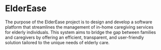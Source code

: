 # ElderEase
The purpose of the ElderEase project is to design and develop a software platform that streamlines the management of in-home caregiving services for elderly individuals. This system aims to bridge the gap between families and caregivers by offering an efficient, transparent, and user-friendly solution tailored to the unique needs of elderly care.
